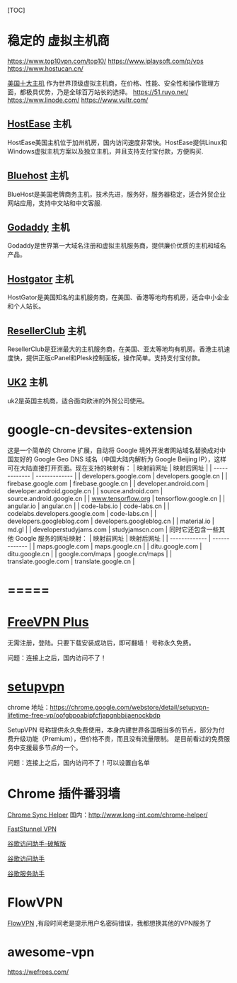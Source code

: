 
[TOC]

# 稳定的 虚拟主机商
https://www.top10vpn.com/top10/
https://www.iplaysoft.com/p/vps
https://www.hostucan.cn/

[美国十大主机](https://www.hostucan.cn/ushosting)
作为世界顶级虚拟主机商，在价格、性能、安全性和操作管理方面，都极具优势，乃是全球百万站长的选择。
https://51.ruyo.net/
https://www.linode.com/
https://www.vultr.com/

## [HostEase](http://cn.hostease.com/) 主机
HostEase美国主机位于加州机房，国内访问速度非常快。HostEase提供Linux和Windows虚拟主机方案以及独立主机，并且支持支付宝付款，方便购买.

## [Bluehost](https://www.bluehost.com/) 主机
BlueHost是美国老牌商务主机，技术先进，服务好，服务器稳定，适合外贸企业网站应用，支持中文站和中文客服.

## [Godaddy](http://www.godaddy.com/) 主机
Godaddy是世界第一大域名注册和虚拟主机服务商，提供廉价优质的主机和域名产品。

## [Hostgator](http://www.hostgator.com/) 主机
HostGator是美国知名的主机服务商，在美国、香港等地均有机房，适合中小企业和个人站长。

## [ResellerClub](https://cn.resellerclub.com) 主机
ResellerClub是亚洲最大的主机服务商，在美国、亚太等地均有机房。香港主机速度快，提供正版cPanel和Plesk控制面板，操作简单。支持支付宝付款。

## [UK2](https://www.uk2.net) 主机
uk2是英国主机商，适合面向欧洲的外贸公司使用。

# google-cn-devsites-extension
这是一个简单的 Chrome 扩展，自动将 Google 境外开发者网站域名替换成对中国友好的 Google Geo DNS 域名（中国大陆内解析为 Google Beijing IP），这样可在大陆直接打开页面。现在支持的映射有：
| 映射前网址 | 映射后网址 |
| ------------- | ------------- |
| developers.google.com  | developers.google.cn |
| firebase.google.com  | firebase.google.cn |
| developer.android.com | developer.android.google.cn |
| source.android.com | source.android.google.cn |
| www.tensorflow.org | tensorflow.google.cn |
| angular.io | angular.cn |
| code-labs.io | code-labs.cn |
| codelabs.developers.google.com | code-labs.cn |
| developers.googleblog.com | developers.googleblog.cn |
| material.io | md.gl |
| developerstudyjams.com | studyjamscn.com |
同时它还包含一些其他 Google 服务的网址映射：
| 映射前网址 | 映射后网址 |
| ------------- | ------------- |
| maps.google.com | maps.google.cn |
| ditu.google.com | ditu.google.cn |
| google.com/maps | google.cn/maps |
| translate.google.com | translate.google.cn |

# =====
# [FreeVPN Plus](https://www.freevpn.pw/)

无需注册，登陆。只要下载安装成功后，即可翻墙！
号称永久免费。

问题：连接上之后，国内访问不了！

# [setupvpn](https://setupvpn.com/)
chrome 地址：https://chrome.google.com/webstore/detail/setupvpn-lifetime-free-vp/oofgbpoabipfcfjapgnbbjjaenockbdp

SetupVPN 号称提供永久免费使用，本身内建世界各国相当多的节点，部分为付费升级功能（Premium），但价格不贵，而且没有流量限制。
是目前看过的免费服务中支援最多节点的一个。

问题：连接上之后，国内访问不了！可以设置白名单


# Chrome 插件番羽墙

[Chrome Sync Helper](https://chrome.google.com/webstore/detail/chrome-sync-helper/gbkepcmpjglfonklehdgjnimebhnmlel)
国内：http://www.long-int.com/chrome-helper/

[FastStunnel VPN](https://chrome.google.com/webstore/detail/faststunnel-vpn/bblcccknbdbplgmdjnnikffefhdlobhp)

[谷歌访问助手-破解版](https://github.com/searKing/ggfwzs_in_hack)

[谷歌访问助手](https://chrome.google.com/webstore/detail/谷歌访问助手/gocklaboggjfkolaknpbhddbaopcepfp)

[谷歌服务助手](https://chrome.google.com/webstore/detail/谷歌服务助手/ihmekijdhccnolgdcnngamplodeohihl)


# FlowVPN
[FlowVPN](http://www.flowvpn.com/) ,有段时间老是提示用户名密码错误，我都想换其他的VPN服务了

# awesome-vpn
https://wefrees.com/

